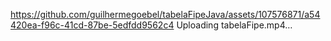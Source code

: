 
https://github.com/guilhermegoebel/tabelaFipeJava/assets/107576871/a54420ea-f96c-41cd-87be-5edfdd9562c4
Uploading tabelaFipe.mp4…
